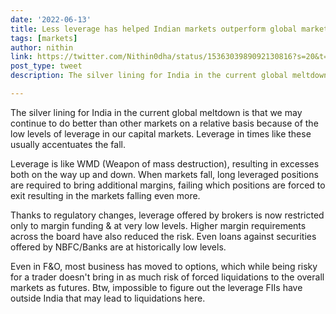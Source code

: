 ```yaml
---
date: '2022-06-13'
title: Less leverage has helped Indian markets outperform global markets
tags: [markets]
author: nithin
link: https://twitter.com/Nithin0dha/status/1536303989092130816?s=20&t=piZQ0DD1ixthQeY9TFRhbw
post_type: tweet
description: The silver lining for India in the current global meltdown is that we may continue to do better than other markets on a relative basis because of the low levels of leverage in our capital markets...

---
```


The silver lining for India in the current global meltdown is that we may continue to do better than other markets on a relative basis because of the low levels of leverage in our capital markets. Leverage in times like these usually accentuates the fall.

Leverage is like WMD (Weapon of mass destruction), resulting in excesses both on the way up and down. When markets fall, long leveraged positions are required to bring additional margins, failing which positions are forced to exit resulting in the markets falling even more.

Thanks to regulatory changes, leverage offered by brokers is now restricted only to margin funding & at very low levels. Higher margin requirements across the board have also reduced the risk. Even loans against securities offered by NBFC/Banks are at historically low levels.

Even in F&O, most business has moved to options, which while being risky for a trader doesn't bring in as much risk of forced liquidations to the overall markets as futures.
Btw, impossible to figure out the leverage FIIs have outside India that may lead to liquidations here.
